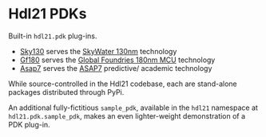
# Hdl21 PDKs

Built-in `hdl21.pdk` plug-ins.

- [Sky130](./Sky130) serves the [SkyWater 130nm](https://github.com/google/skywater-pdk) technology
- [Gf180](./Gf180/) serves the [Global Foundries 180nm MCU](https://github.com/gf180mcu-pdk) technology
- [Asap7](./Asap7) serves the [ASAP7](https://github.com/The-OpenROAD-Project/asap7/) predictive/ academic technology

While source-controlled in the Hdl21 codebase, each are stand-alone packages distributed through PyPi. 

An additional fully-fictitious `sample_pdk`, available in the `hdl21` namespace at `hdl21.pdk.sample_pdk`, makes an even lighter-weight demonstration of a PDK plug-in. 
